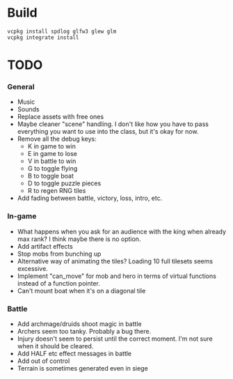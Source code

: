 # Build

`vcpkg install spdlog glfw3 glew glm`  
`vcpkg integrate install`

# TODO

### General

- Music
- Sounds
- Replace assets with free ones
- Maybe cleaner "scene" handling. I don't like how you have to pass everything you want to use
	into the class, but it's okay for now.
- Remove all the debug keys:
	- K in game to win
	- E in game to lose
	- V in battle to win
	- G to toggle flying
	- B to toggle boat
	- D to toggle puzzle pieces
	- R to regen RNG tiles
- Add fading between battle, victory, loss, intro, etc.

### In-game

- What happens when you ask for an audience with the king when already max rank? I think maybe there is no option.
- Add artifact effects
- Stop mobs from bunching up
- Alternative way of animating the tiles? Loading 10 full tilesets seems excessive.
- Implement "can_move" for mob and hero in terms of virtual functions instead of a function pointer.
- Can't mount boat when it's on a diagonal tile

### Battle

- Add archmage/druids shoot magic in battle
- Archers seem too tanky. Probably a bug there.
- Injury doesn't seem to persist until the correct moment. I'm not sure when it should be cleared.
- Add HALF etc effect messages in battle
- Add out of control
- Terrain is sometimes generated even in siege
